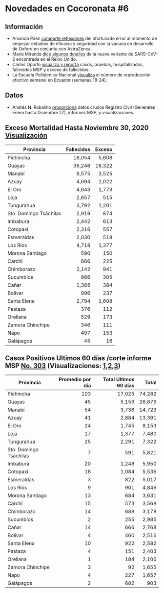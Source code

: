 # Novedades en Cocoronata #6

## Información
* Amanda Páez [comparte reflexiones](https://twitter.com/amandaasubiar/status/1343322690950746112) del afortunado error al momento de empezar estudios de eficacía y seguridad con la vacuna en desarrollo de Oxford en conjunto con AstraZenca. 
* María Miranda [dice algunos detalles](https://twitter.com/MaiadelC/status/1341144694798098432) de la nueva variante de SARS-CoV-2 encontrada en el Reino Unido.
* Carlos Oporto [visualiza y reporta](https://twitter.com/carlosoporto/status/1343642230511333378) casos, pruebas, hospitalizados, fallecidos MSP y exceso de fallecidos.
* La Escuela Politécnica Nacional [visualiza](https://twitter.com/ModeMatEC/status/1343242531736334336) el número de reproducción efectivo semanal en Ecuador (semanas 18-24).

## Datos
* Andrés N. Robalino [proporciona](https://github.com/andrab/ecuacovid/commit/ad01c14b4684a860d49d9a564499cbe552f1fea8) datos crudos Registro Civil (Generales Enero hasta Diciembre 27), informes MSP, y visualizaciones.

## Exceso Mortalidad Hasta Noviembre 30, 2020 [Visualización](https://github.com/andrab/ecuacovid/raw/master/novedades/imagenes/exceso_6.png "Ecuador: Muertes en exceso")
| Provincia  | Fallecidos | Exceso |
|---|---:|---:|
|Pichincha|18,054|5,608|
|Guayas|36,246|16,322|
|Manabí|9,575|3,525|
|Azuay|4,694|1,022|
|El Oro|4,643|1,773|
|Loja|2,657|515|
|Tungurahua|3,792|1,201|
|Sto. Domingo Tsáchilas|2,919|874|
|Imbabura|2,442|613|
|Cotopaxi|2,316|557|
|Esmeraldas|2,030|518|
|Los Ríos|4,718|1,377|
|Morona Santiago|590|150|
|Carchi|866|225|
|Chimborazo|3,142|941|
|Sucumbíos|866|305|
|Cañar|1,385|384|
|Bolívar|996|237|
|Santa Elena|2,794|1,608|
|Pastaza|376|112|
|Orellana|529|173|
|Zamora Chinchipe|346|111|
|Napo|497|153|
|Galápagos|45|16|

## Casos Positivos Ultimos 60 días /corte informe MSP [No. 303](../informes/SNGRE/303-26-12-2020-08H.pdf) (Visualizaciones: [1](https://github.com/andrab/ecuacovid/raw/master/novedades/imagenes/positivas_ultimas60_1.png),[2](https://github.com/andrab/ecuacovid/raw/master/novedades/imagenes/positivas_ultimas60_2.png),[3](https://github.com/andrab/ecuacovid/raw/master/novedades/imagenes/positivas_ultimas60_3.png))
|Provincia|Promedio por día|Total Ultimos 60 días|Total|
|---|---:|---:|---:|
|Pichincha|103|17,025|74,282|
|Guayas|45|5,159|26,876|
|Manabí|54|3,736|14,729|
|Azuay|41|2,884|13,391|
|El Oro|24|1,745|8,153|
|Loja|17|1,377|7,480|
|Tungurahua|25|2,291|7,322|
|Sto. Domingo Tsáchilas|7|591|5,821|
|Imbabura|20|1,248|5,950|
|Cotopaxi|18|1,084|5,536|
|Esmeraldas|3|822|5,017|
|Los Ríos|9|901|4,846|
|Morona Santiago|13|684|3,631|
|Carchi|15|573|3,568|
|Chimborazo|14|688|3,178|
|Sucumbíos|2|255|2,985|
|Cañar|14|666|2,768|
|Bolívar|4|460|2,516|
|Santa Elena|10|922|2,582|
|Pastaza|4|151|2,403|
|Orellana|1|184|2,106|
|Zamora Chinchipe|3|92|1,655|
|Napo|4|227|1,657|
|Galápagos|2|682|903|